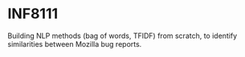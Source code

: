 # INF8111
Building NLP methods (bag of words, TFIDF) from scratch, to identify similarities between Mozilla bug reports.

